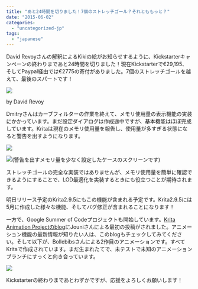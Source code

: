 ```yaml
---
title: "あと24時間を切りました！7個のストレッチゴール？それとももっと？"
date: "2015-06-02"
categories: 
  - "uncategorized-jp"
tags: 
  - "japanese"
---
```


David Revoyさんの解釈によるKikiの絵がお知らせするように、Kickstarterキャンペーンの終わりまであと24時間を切りました！現在Kickstarterで€29,195、そしてPaypal経由では€2775の寄付がありました。7個のストレッチゴールを越えて、最後のスパートです！

[![](/images/posts/2015/endingsoon.jpg)](https://jp.krita.org/wp-content/uploads/2015/06/endingsoon.jpg)

by David Revoy

Dmitryさんはカーブフィルターの作業を終えて、メモリ使用量の表示機能の実装にかかっています。まだ設定ダイアログは作成途中ですが、基本機能はほぼ完成しています。Kritaは現在のメモリ使用量を報告し、使用量が多すぎる状態になると警告を出すようになります。

[![](/images/posts/2015/memory_usage1.png)](https://jp.krita.org/wp-content/uploads/2015/06/memory_usage1.png)

[![](/images/posts/2015/memory_usage2.png)](https://jp.krita.org/wp-content/uploads/2015/06/memory_usage2.png)(警告を出すメモリ量を少なく設定したケースのスクリーンです)

ストレッチゴールの完全な実装ではありませんが、メモリ使用量を簡単に確認できるようにすることで、LOD最適化を実装するときにも役立つことが期待されます。

明日リリース予定のKrita2.9.5にもこの機能が含まれる予定です。Krita2.9.5には5月に作成した様々な機能、そしてバグ修正が含まれることになります！

一方で、Google Summer of Codeプロジェクトも開始しています。[Krita Animation Projectのblog](http://kritaanimation.blogspot.nl/)にJouniさんによる最初の投稿がされました。アニメーション機能の最新情報が知りたい人は、このblogもチェックしてみてください。そして以下が、Bollebibsさんによる2作目のアニメーションです。すべてKritaで作成されています。まだ生まれたてで、未テストで未知のアニメーションブランチにすっくと向き合っています。

[![](/images/posts/2015/bollebibs_second_anim.gif)](https://jp.krita.org/wp-content/uploads/2015/06/bollebibs_second_anim.gif)

Kickstarterの終わりまであとわずかですが、応援をよろしくお願いします！
